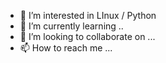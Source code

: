 - 👀 I’m interested in LInux / Python
- 🌱 I’m currently learning ..
- 💞️ I’m looking to collaborate on ...
- 📫 How to reach me ...

<!---
werybalert/werybalert is a ✨ special ✨ repository because its `README.md` (this file) appears on your GitHub profile.
You can click the Preview link to take a look at your changes.
--->
